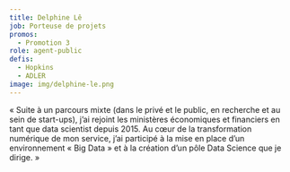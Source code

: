 ```yaml
---
title: Delphine Lê
job: Porteuse de projets
promos:
  - Promotion 3
role: agent-public
defis:
  - Hopkins
  - ADLER
image: img/delphine-le.png
---
```


« Suite à un parcours mixte (dans le privé et le public, en recherche et au sein de start-ups), j’ai rejoint les ministères économiques et financiers en tant que data scientist depuis 2015. Au cœur de la transformation numérique de mon service, j’ai participé à la mise en place d’un environnement « Big Data » et à la création d’un pôle Data Science que je dirige. »
